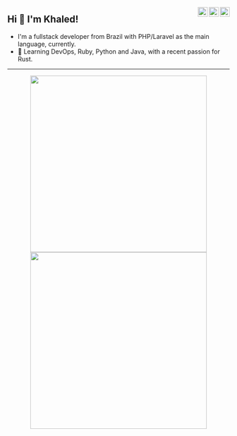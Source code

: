 <a href="https://codepen.io/khalegjr/" target="_blank" rel="nofollow"><img align="right" alt="Khaled's Codepen portfolio" width="22px" src="https://cdn.jsdelivr.net/npm/simple-icons@v3/icons/codepen.svg" /></a><a href="https://www.linkedin.com/in/khalegjr" target="_blank" rel="nofollow"><img align="right" alt="Khaled's Linkdein" width="22px" src="https://cdn.jsdelivr.net/npm/simple-icons@v3/icons/linkedin.svg" /></a><a href="mailto:khalegjr@gmail.com" target="_blank" rel="nofollow"><img align="right" alt="Khaled's mail" width="22px" src="https://cdn.jsdelivr.net/npm/simple-icons@v3/icons/gmail.svg" /></a>

## Hi 👋 I'm Khaled! 
- I'm a fullstack developer from Brazil with PHP/Laravel as the main language, currently.
- 🌱 Learning DevOps, Ruby, Python and Java, with a recent passion for Rust.


---
<p align = "center">
  <img src = "https://github-readme-stats.vercel.app/api?username=khalegjr&show_icons=true&theme=dark" width = 400>
  <img src = "https://github-readme-streak-stats.herokuapp.com?user=khalegjr&theme=dark&hide_border=true" width = 400>
</p>
